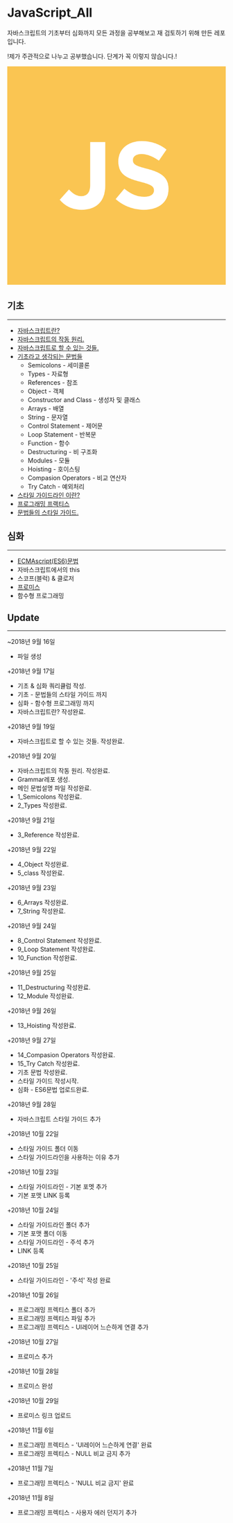 # JavaScript_All
자바스크립트의 기초부터 심화까지 모든 과정을 공부해보고 재 검토하기 위해 만든 레포입니다.

!제가 주관적으로 나누고 공부했습니다. 단계가 꼭 이렇지 않습니다.!

![자바스크립트](_JAVASCRIPT-IMG.png)

## 기초
---
  - [자바스크립트란?](https://github.com/junu126/JavaScript_All/blob/master/Base-Class/What-Is-JavaScript.md)
  - [자바스크립트의 작동 원리.](https://github.com/junu126/JavaScript_All/blob/master/Base-Class/How-Does-JavaScript-Work.md)
  - [자바스크립트로 할 수 있는 것들.](https://github.com/junu126/JavaScript_All/blob/master/Base-Class/What-Can-Do-JavaScript.md)
  - [기초라고 생각되는 문법들](https://github.com/junu126/JavaScript_All/blob/master/Base-Class/Grammar/_JavaScript's-Grammer.md)
    * Semicolons - 세미콜론
    * Types - 자료형
    * References - 참조
    * Object - 객체
    * Constructor and Class - 생성자 및 클래스
    * Arrays - 배열
    * String - 문자열
    * Control Statement - 제어문
    * Loop Statement - 반복문
    * Function - 함수
    * Destructuring - 비 구조화
    * Modules - 모듈
    * Hoisting - 호이스팅
    * Compasion Operators - 비교 연산자
    * Try Catch - 예외처리
  - [스타일 가이드라인 이란?](https://github.com/junu126/JavaScript_All/blob/master/Maintainable-JavaScript/Style-Guide-Line/WHY-StyleGuide.md)
  - [프로그래밍 프랙티스](https://github.com/junu126/JavaScript_All/blob/master/Maintainable-JavaScript/Programming-Practice/WHAT-Is-Programming-Practice.md)
  - [문법들의 스타일 가이드.](https://github.com/junu126/JavaScript_All/blob/master/Maintainable-JavaScript/Grammer-Style-Guide.md)

## 심화
---
  - [ECMAscript(ES6)문법](https://github.com/junu126/JavaScript_All/blob/master/Hard-Class/ECMAScript-Grammar.md)
  - 자바스크립트에서의 this
  - 스코프(블럭) & 클로저
  - [프로미스](https://github.com/junu126/JavaScript_All/blob/master/Hard-Class/Promise/Promise.md)
  - 함수형 프로그래밍

## Update
---
  ~2018년 9월 16일
  + 파일 생성

  +2018년 9월 17일  
  + 기초 & 심화 쿼리큘럼 작성.
  + 기초 - 문법들의 스타일 가이드 까지
  + 심화 - 함수형 프로그래밍 까지
  + 자바스크립트란? 작성완료.

  +2018년 9월 19일
  + 자바스크립트로 할 수 있는 것들. 작성완료.

  +2018년 9월 20일
  + 자바스크립트의 작동 원리. 작성완료.
  + Grammar레포 생성.
  + 메인 문법설명 파일 작성완료.
  + 1_Semicolons 작성완료.
  + 2_Types 작성완료.

  +2018년 9월 21일
  + 3_Reference 작성완료.

  +2018년 9월 22일
  + 4_Object 작성완료.
  + 5_class 작성완료.

  +2018년 9월 23일
  + 6_Arrays 작성완료.
  + 7_String 작성완료.

  +2018년 9월 24일
  + 8_Control Statement 작성완료.
  + 9_Loop Statement 작성완료.
  + 10_Function 작성완료.

  +2018년 9월 25일
  + 11_Destructuring 작성완료.
  + 12_Module 작성완료.
  
  +2018년 9월 26일
  + 13_Hoisting 작성완료.

  +2018년 9월 27일
  + 14_Compasion Operators 작성완료.
  + 15_Try Catch 작성완료.
  + 기초 문법 작성완료.
  + 스타일 가이드 작성시작.
  + 심화 - ES6문법 업로드완료.

  +2018년 9월 28일
  + 자바스크립트 스타일 가이드 추가

  +2018년 10월 22일
  + 스타일 가이드 폴더 이동
  + 스타일 가이드라인을 사용하는 이유 추가

  +2018년 10월 23일
  + 스타일 가이드라인 - 기본 포멧 추가
  + 기본 포맷 LINK 등록

  +2018년 10월 24일
  + 스타일 가이드라인 폴더 추가
  + 기본 포맷 폴더 이동
  + 스타일 가이드라인 - 주석 추가
  + LINK 등록

  +2018년 10월 25일
  + 스타일 가이드라인 - '주석' 작성 완료

  +2018년 10월 26일
  + 프로그래밍 프렉티스 폴더 추가
  + 프로그래밍 프렉티스 파일 추가
  + 프로그래밍 프렉티스 - UI레이어 느슨하게 연결 추가

  +2018년 10월 27일
  + 프로미스 추가
  
  +2018년 10월 28일
  + 프로미스 완성

  +2018년 10월 29일
  + 프로미스 링크 업로드

  +2018년 11월 6일
  + 프로그래밍 프렉티스 - 'UI레이어 느슨하게 연결' 완료
  + 프로그래밍 프렉티스 - NULL 비교 금지 추가

  +2018년 11월 7일
  + 프로그래밍 프렉티스 - 'NULL 비교 금지' 완료

  +2018년 11월 8일
  + 프로그래밍 프렉티스 - 사용자 에러 던지기 추가
